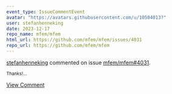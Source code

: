 ```yaml
---
event_type: IssueCommentEvent
avatar: "https://avatars.githubusercontent.com/u/10504013?"
user: stefanhenneking
date: 2023-12-17
repo_name: mfem/mfem
html_url: https://github.com/mfem/mfem/issues/4031
repo_url: https://github.com/mfem/mfem
---
```


<a href='https://github.com/stefanhenneking' target='_blank'>stefanhenneking</a> commented on issue <a href='https://github.com/mfem/mfem/issues/4031' target='_blank'>mfem/mfem#4031</a>.

<small>Thanks!...</small>

<a href='https://github.com/mfem/mfem/issues/4031' target='_blank'>View Comment</a>